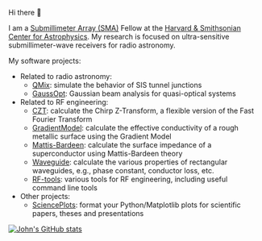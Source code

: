 Hi there 👋

I am a [Submillimeter Array (SMA)](https://www.cfa.harvard.edu/sma/) Fellow at the [Harvard & Smithsonian Center for Astrophysics](https://www.cfa.harvard.edu/). My research is focused on ultra-sensitive submillimeter-wave receivers for radio astronomy.

My software projects:

- Related to radio astronomy:
    - [QMix](https://github.com/garrettj403/QMix): simulate the behavior of SIS tunnel junctions
    - [GaussOpt](https://github.com/garrettj403/GaussOpt): Gaussian beam analysis for quasi-optical systems
- Related to RF engineering:
    - [CZT](https://github.com/garrettj403/CZT): calculate the Chirp Z-Transform, a flexible version of the Fast Fourier Transform
    - [GradientModel](https://github.com/garrettj403/GradientModel): calculate the effective conductivity of a rough metallic surface using the Gradient Model
    - [Mattis-Bardeen](https://github.com/garrettj403/Mattis-Bardeen): calculate the surface impedance of a superconductor using Mattis-Bardeen theory
    - [Waveguide](https://github.com/garrettj403/Waveguide): calculate the various properties of rectangular waveguides, e.g., phase constant, conductor loss, etc.
    - [RF-tools](https://github.com/garrettj403/RF-tools): various tools for RF engineering, including useful command line tools
- Other projects:
    - [SciencePlots](https://github.com/garrettj403/SciencePlots): format your Python/Matplotlib plots for scientific papers, theses and presentations


[![John's GitHub stats](https://github-readme-stats.vercel.app/api?username=garrettj403)](https://github.com/garrettj403/github-readme-stats)
